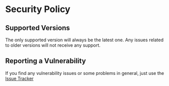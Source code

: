 # Security Policy

## Supported Versions

The only supported version will always be the latest one.
Any issues related to older versions will not receive any support.

## Reporting a Vulnerability

If you find any vulnerability issues or some problems in general, just use the [Issue Tracker](https://github.com/JimiIT92/ALBResponse/issues)
